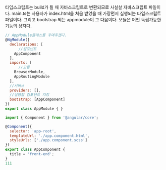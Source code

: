타입스크립트는 build가 될 때 자바스크립트로 변환되므로 사실살 자바스크립트 파일이다.
main.ts는 사용자가 index.html을 처음 받았을 때 가장먼저 실행되는 타입스크립트 파일이다.
그리고 bootstrap 되는 appmodule이 그 다음이다.
모듈은 어떤 독립가능한 기능의 상자다.
```js
// AppModule클래스를 꾸며주겠다.
@NgModule({
  declarations: [
      //컴포넌트
    AppComponent
  ],
  imports: [
      //모듈
    BrowserModule,
    AppRoutingModule
  ],
  //서비스
  providers: [],
  //실행할 컴포넌트 지정
  bootstrap: [AppComponent]
})
export class AppModule { }
```


```js
import { Component } from '@angular/core';

@Component({
  selector: 'app-root',
  templateUrl: './app.component.html',
  styleUrls: ['./app.component.scss']
})
export class AppComponent {
  title = 'front-end';
}
111